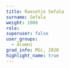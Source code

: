 ```yaml
---
title: Raesetje Sefala
surname: Sefala
weight: 1000
role:
superuser: false
user_groups:
  - Alumni
grad_info: MSc, 2020
highlight_name: true
---
```

